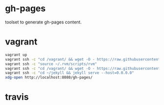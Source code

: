 # gh-pages

toolset to generate gh-pages content.

# vagrant

```sh
vagrant up
vagrant ssh -c "cd /vagrant/ && wget -O - https://raw.githubusercontent.com/mh-cbon/gh-pages/master/setup.sh | sh -x"
vagrant ssh -c "source ~/.rvm/scripts/rvm"
vagrant ssh -c "cd /vagrant/ && wget -O - https://raw.githubusercontent.com/mh-cbon/gh-pages/master/update-ghpages.sh | GH=mh-cbon/gh-pages JEKYLL=pietromenna/jekyll-cayman-theme sh -x"
vagrant ssh -c "cd ~/jekyll && jekyll serve --host=0.0.0.0"
xdg-open http://localhost:8080/gh-pages/
```

# travis

```yml

```
